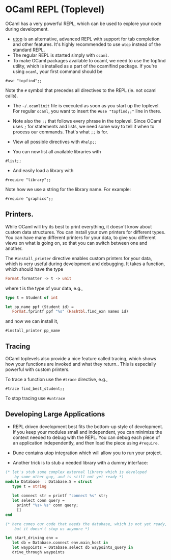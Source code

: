 # OCaml REPL (Toplevel)

OCaml has a very powerful REPL, which can be used to explore your code during development.

* [utop](https://github.com/ocaml-community/utop)
is an alternative, advanced REPL with support for tab completion and other features.
It's highly recommended to use `utop` instead of the standard REPL.
* The regular REPL is started simply with `ocaml`.
* To make OCaml packages available to ocaml, we need to use the topfind utility,
which is installed as a part of the ocamlfind package.
If you're using `ocaml`, your first command should be

```
#use "topfind";;
```
Note the `#` symbol that precedes all directives to the REPL (ie. not ocaml calls).

* The `~/.ocamlinit` file is executed as soon as you start up the toplevel.
For regular `ocaml`, you want to insert the `#use "topfind;;"` line in there.

* Note also the `;;` that follows every phrase in the toplevel.
Since OCaml uses `;` for statements and lists, we need some way to tell it when to process our commands.
That's what `;;` is for.

* View all possible directives with `#help;;`

* You can now list all available libraries with

```
#list;;
```

* And easily load a library with

```
#require "library";;
```

Note how we use a string for the library name. For example:

```
#require "graphics";;
```

## Printers.

While OCaml will try its best to print everything, it doesn't know about custom data structures.
You can install your own printers for different types.
You can have many different printers for your data, to give you different views on what is going on,
so that you can switch between one and another.

The `#install_printer` directive enables custom printers for your data, which is very useful during development and debugging.
It takes a function, which should have the type

```ocaml
Format.formatter -> t -> unit
```
where t is the type of your data, e.g.,

```ocaml
type t = Student of int

let pp_name ppf (Student id) = 
   Format.fprintf ppf "%s" (Hashtbl.find_exn names id)
```

and now we can install it,

```
#install_printer pp_name
```

## Tracing

OCaml toplevels also provide a nice feature called tracing,
which shows how your functions are invoked and what they return..
This is especially powerful with custom printers.

To trace a function use the `#trace` directive, e.g.,

```
#trace find_best_student;;
```

To stop tracing use `#untrace`

## Developing Large Applications

* REPL driven development best fits the bottom-up style of development.
If you keep your modules small and independent, you can minimize the context needed to debug with the REPL.
You can debug each piece of an application independently, and then load the piece using `#require`.

* Dune contains utop integration which will allow you to run your project.

* Another trick is to stub a needed library with a dummy interface:

```ocaml
(* let's stub some complex external library which is developed 
    by some other guy, and is still not yet ready *)
module Database  : Database.S = struct 
   type t = string
   
   let connect str = printf "connect %s" str; 
   let select conn query = 
     printf "%s> %s" conn query;
     []
end

(* here comes our code that needs the database, which is not yet ready,
    but it doesn't stop us anymore *)

let start_driving env = 
   let db = Database.connect env.main_host in
   let waypoints = Database.select db waypoints_query in
   drive_through waypoints
```
